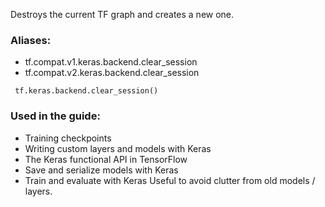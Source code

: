 Destroys the current TF graph and creates a new one.
### Aliases:
- tf.compat.v1.keras.backend.clear_session
- tf.compat.v2.keras.backend.clear_session

```
 tf.keras.backend.clear_session()
```
### Used in the guide:
- Training checkpoints
- Writing custom layers and models with Keras
- The Keras functional API in TensorFlow
- Save and serialize models with Keras
- Train and evaluate with Keras
Useful to avoid clutter from old models / layers.
